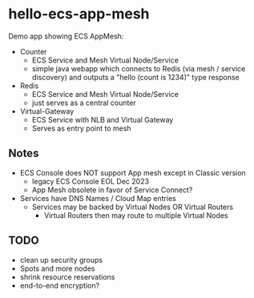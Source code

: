 # hello-ecs-app-mesh

Demo app showing ECS AppMesh:

- Counter
  - ECS Service and Mesh Virtual Node/Service
  - simple java webapp which connects to Redis (via mesh / service discovery) and
    outputs a "hello (count is 1234)" type response
- Redis
  - ECS Service and Mesh Virtual Node/Service
  - just serves as a central counter
- Virtual-Gateway
    - ECS Service with NLB and Virtual Gateway
    - Serves as entry point to mesh

## Notes

- ECS Console does NOT support App mesh except in Classic version
  - legacy ECS Console EOL Dec 2023
  - App Mesh obsolete in favor of Service Connect?
- Services have DNS Names / Cloud Map entries
    - Services may be backed by Virtual Nodes OR Virtual Routers
        - Virtual Routers then may route to multiple Virtual Nodes

## TODO

- clean up security groups
- Spots and more nodes
- shrink resource reservations
- end-to-end encryption?